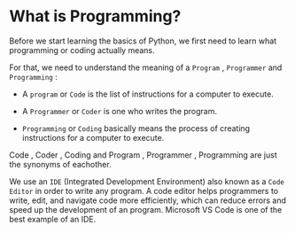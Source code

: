 # What is Programming?

Before we start learning the basics of Python, we first need to learn what programming or coding actually means.

For that, we need to understand the meaning of a `Program` , `Programmer` and `Programming` :

- A `program` or `Code` is the list of instructions for a computer to execute.

- A `Programmer` or `Coder` is one who writes the program.

- `Programming` or `Coding` basically means the process of creating instructions for a computer to execute.

Code , Coder , Coding and Program , Programmer , Programming are just the synonyms of eachother.

We use an `IDE` (Integrated Development Environment) also known as a `Code Editor` in order to write any program. A code editor helps programmers to write, edit, and navigate code more efficiently, which can reduce errors and speed up the development of an program. Microsoft VS Code is one of the best example of an IDE.
